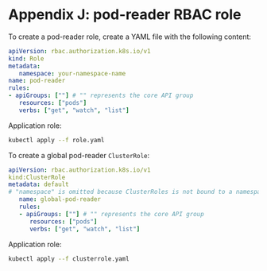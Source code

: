 # Appendix J: pod-reader RBAC role

To create a pod-reader role, create a YAML file with the following content:

```yaml
apiVersion: rbac.authorization.k8s.io/v1
kind: Role
metadata:
   namespace: your-namespace-name
name: pod-reader
rules:
- apiGroups: [""] # "" represents the core API group
   resources: ["pods"]
   verbs: ["get", "watch", "list"]
```

Application role:

```sh
kubectl apply --f role.yaml
```

To create a global pod-reader `ClusterRole`:

```yaml
apiVersion: rbac.authorization.k8s.io/v1
kind:ClusterRole
metadata: default
# "namespace" is omitted because ClusterRoles is not bound to a namespace
   name: global-pod-reader
   rules:
   - apiGroups: [""] # "" represents the core API group
      resources: ["pods"]
      verbs: ["get", "watch", "list"]
```

Application role:

```sh
kubectl apply --f clusterrole.yaml
```